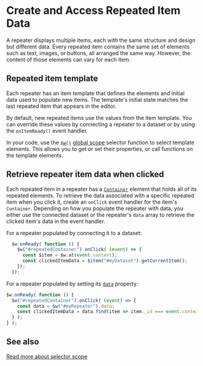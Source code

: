 # Create and Access Repeated Item Data

A repeater displays multiple items, each with the same structure and design but different data. Every repeated item contains the same set of elements such as text, images, or buttons, all arranged the same way. However, the content of those elements can vary for each item.

## Repeated item template

Each repeater has an item template that defines the elements and initial data used to populate new items. The template's initial state matches the last repeated item that appears in the editor.

By default, new repeated items use the values from the item template. You can override these values by connecting a repeater to a dataset or by using the `onItemReady()` event handler.

In your code, use the [`$w()`](https://dev.wix.com/docs/velo/velo-only-apis/$w/introduction) [global scope](./Selector%20Scope.md#global-scope) selector function to select template elements. This allows you to get or set their properties, or call functions on the template elements.

## Retrieve repeater item data when clicked
 
Each repeated item in a repeater has a [`Container`](https://www.wix.com/velo/reference/$w.Container.html) element that holds all of its repeated elements. To retrieve the data associated with a specific repeated item when you click it, create an `onClick` event handler for the item's `Container`. Depending on how you populate the repeater with data, you either use the connected dataset or the repeater's `data` array to retrieve the clicked item's data in the event handler.
 
 For a repeater populated by connecting it to a dataset:
 
```javascript
  $w.onReady( function () {
    $w("#repeatedContainer").onClick( (event) => {
      const $item = $w.at(event.context);
      const clickedItemData = $item("#myDataset").getCurrentItem();
    });
  });
  ```
 
 For a repeater populated by setting its [`data`](https://dev.wix.com/docs/velo/velo-only-apis/$w/repeater/data) property:
 
  ```javascript
  $w.onReady( function () {
    $w("#repeatedContainer").onClick( (event) => {
      const data = $w("#myRepeater").data;
      const clickedItemData = data.find(item => item._id === event.context.itemId);
    } );
  } );
  ```

## See also
[Read more about selector scope](./Selector%20Scope.md)
